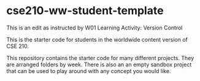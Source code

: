 # cse210-ww-student-template

This is an edit as instructed by W01 Learning Activity: Version Control

This is the starter code for students in the worldwide content version of CSE 210.

This repository contains the starter code for many different projects. They are arranged folders by week. There is also an an empty sandbox project that can be used to play around with any concept you would like.
